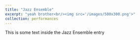 ```yaml
---
title: "Jazz Ensemble"
excerpt: "yeah brother<br/><img src='/images/500x300.png'>"
collection: performances
---
```


This is some text inside the Jazz Ensemble entry
